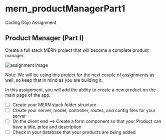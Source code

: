 # mern_productManagerPart1
Coding Dojo Assignment

## Product Manager (Part I)
Create a full stack MERN project that will become a complete product manager.

![assignment image](https://github.com/qidCoder/mern_productManagerPart1/blob/main/assignment.png?raw=true)


Note: We will be using this project for the next couple of assignments as well, so keep that in mind as you are building it.

In this assignment, you will add the ability to create a new product on the main page of the app.


 - [ ] Create your MERN stack folder structure
 - [ ] Create your server, model, controller, routes, and config files for your server
 - [ ] On the client end ==> Create a form component so that your Product can have a title, price and description
 - [ ] Check in your database that your products are being added
